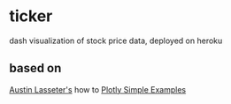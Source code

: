 # ticker

dash visualization of stock price data, deployed on heroku

## based on

[Austin Lasseter's](https://github.com/austinlasseter/flying-dog-beers) how to
[Plotly Simple Examples](https://github.com/plotly/simple-example-chart-apps/tree/master/dash-timeseriesplot)
